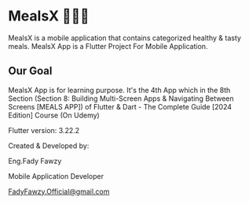 # MealsX 🥞🍱🍳

MealsX is a mobile application that contains categorized healthy & tasty meals.
MealsX App is a Flutter Project For Mobile Application.

## Our Goal

MealsX App is for learning purpose.
It's the 4th App which in the 8th Section (Section 8: Building Multi-Screen Apps & Navigating Between Screens [MEALS APP]) of
Flutter & Dart - The Complete Guide [2024 Edition] Course (On Udemy)

Flutter version: 3.22.2

Created & Developed by:

Eng.Fady Fawzy

Mobile Application Developer

FadyFawzy.Official@gmail.com
